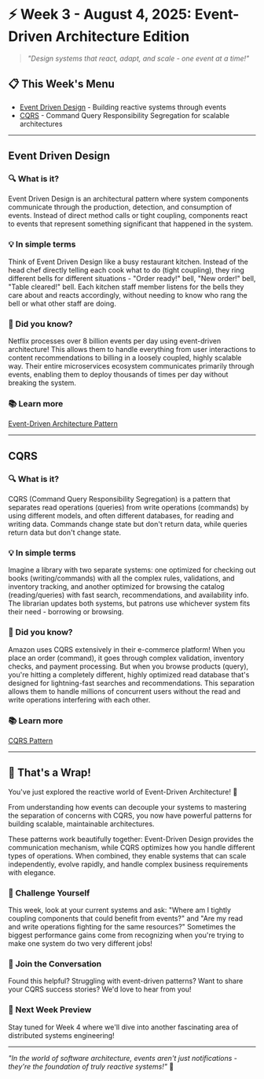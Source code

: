 # ⚡ Week 3 - August 4, 2025: Event-Driven Architecture Edition

> *"Design systems that react, adapt, and scale - one event at a time!"*

## 📋 This Week's Menu

- [Event Driven Design](#event-driven-design) - Building reactive systems through events
- [CQRS](#cqrs) - Command Query Responsibility Segregation for scalable architectures

---

## Event Driven Design

### 🔍 What is it?
Event Driven Design is an architectural pattern where system components communicate through the production, detection, and consumption of events. Instead of direct method calls or tight coupling, components react to events that represent something significant that happened in the system.

### 💡 In simple terms
Think of Event Driven Design like a busy restaurant kitchen. Instead of the head chef directly telling each cook what to do (tight coupling), they ring different bells for different situations - "Order ready!" bell, "New order!" bell, "Table cleared!" bell. Each kitchen staff member listens for the bells they care about and reacts accordingly, without needing to know who rang the bell or what other staff are doing.

### 🌟 Did you know?
Netflix processes over 8 billion events per day using event-driven architecture! This allows them to handle everything from user interactions to content recommendations to billing in a loosely coupled, highly scalable way. Their entire microservices ecosystem communicates primarily through events, enabling them to deploy thousands of times per day without breaking the system.

### 📚 Learn more
[Event-Driven Architecture Pattern](https://microservices.io/patterns/data/event-driven-architecture.html)

---

## CQRS

### 🔍 What is it?
CQRS (Command Query Responsibility Segregation) is a pattern that separates read operations (queries) from write operations (commands) by using different models, and often different databases, for reading and writing data. Commands change state but don't return data, while queries return data but don't change state.

### 💡 In simple terms
Imagine a library with two separate systems: one optimized for checking out books (writing/commands) with all the complex rules, validations, and inventory tracking, and another optimized for browsing the catalog (reading/queries) with fast search, recommendations, and availability info. The librarian updates both systems, but patrons use whichever system fits their need - borrowing or browsing.

### 🌟 Did you know?
Amazon uses CQRS extensively in their e-commerce platform! When you place an order (command), it goes through complex validation, inventory checks, and payment processing. But when you browse products (query), you're hitting a completely different, highly optimized read database that's designed for lightning-fast searches and recommendations. This separation allows them to handle millions of concurrent users without the read and write operations interfering with each other.

### 📚 Learn more
[CQRS Pattern](https://docs.microsoft.com/en-us/azure/architecture/patterns/cqrs)

---

## 🎯 That's a Wrap!

You've just explored the reactive world of Event-Driven Architecture! 🚀

From understanding how events can decouple your systems to mastering the separation of concerns with CQRS, you now have powerful patterns for building scalable, maintainable architectures.

These patterns work beautifully together: Event-Driven Design provides the communication mechanism, while CQRS optimizes how you handle different types of operations. When combined, they enable systems that can scale independently, evolve rapidly, and handle complex business requirements with elegance.

### 💪 Challenge Yourself
This week, look at your current systems and ask: "Where am I tightly coupling components that could benefit from events?" and "Are my read and write operations fighting for the same resources?" Sometimes the biggest performance gains come from recognizing when you're trying to make one system do two very different jobs!

### 🤝 Join the Conversation
Found this helpful? Struggling with event-driven patterns? Want to share your CQRS success stories? We'd love to hear from you!

### 🔮 Next Week Preview
Stay tuned for Week 4 where we'll dive into another fascinating area of distributed systems engineering!

---

*"In the world of software architecture, events aren't just notifications - they're the foundation of truly reactive systems!"* 🌊
